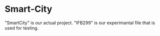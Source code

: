 # Smart-City

"SmartCity" is our actual project. "IFB299" is our experimantal file that is used for testing.


